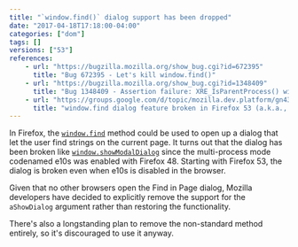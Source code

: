 ```yaml
---
title: "`window.find()` dialog support has been dropped"
date: "2017-04-18T17:18:00-04:00"
categories: ["dom"]
tags: []
versions: ["53"]
references:
    - url: "https://bugzilla.mozilla.org/show_bug.cgi?id=672395"
      title: "Bug 672395 - Let's kill window.find()"
    - url: "https://bugzilla.mozilla.org/show_bug.cgi?id=1348409"
      title: "Bug 1348409 - Assertion failure: XRE_IsParentProcess() with window.find"
    - url: "https://groups.google.com/d/topic/mozilla.dev.platform/gn4364N4TlY/discussion"
      title: "window.find dialog feature broken in Firefox 53 (a.k.a., Late Intent to Unship: window.find's dialog support)"
---
```

In Firefox, the [`window.find`](https://developer.mozilla.org/en-US/docs/Web/API/Window/find) method could be used to open up a dialog that let the user find strings on the current page. It turns out that the dialog has been broken like [`window.showModalDialog`](https://www.fxsitecompat.com/en-CA/docs/2016/window-showmodaldialog-has-been-removed/) since the multi-process mode codenamed e10s was enabled with Firefox 48. Starting with Firefox 53, the dialog is broken even when e10s is disabled in the browser.

Given that no other browsers open the Find in Page dialog, Mozilla developers have decided to explicitly remove the support for the `aShowDialog` argument rather than restoring the functionality.

There's also a longstanding plan to remove the non-standard method entirely, so it's discouraged to use it anyway.
